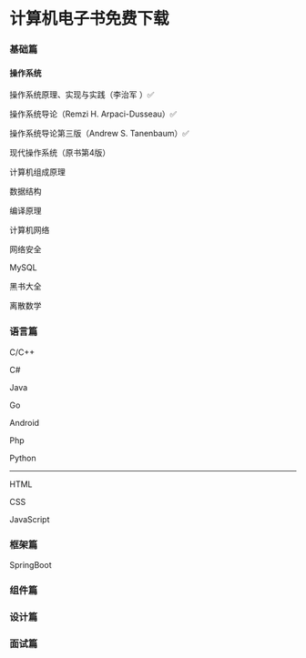 # 计算机电子书免费下载

### 基础篇

#### 操作系统

操作系统原理、实现与实践（李治军 ）✅

操作系统导论（Remzi H. Arpaci-Dusseau）✅

操作系统导论第三版（Andrew S. Tanenbaum）✅

现代操作系统（原书第4版）



计算机组成原理

数据结构

编译原理

计算机网络

网络安全

MySQL

黑书大全

离散数学



### 语言篇

C/C++

C#

Java

Go

Android

Php

Python

----

HTML

CSS

JavaScript



### 框架篇
SpringBoot




### 组件篇



### 设计篇



### 面试篇